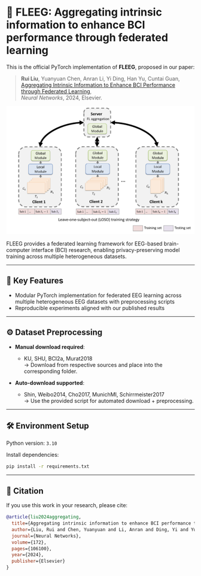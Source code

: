 # 🧠 FLEEG: Aggregating intrinsic information to enhance BCI performance through federated learning

This is the official PyTorch implementation of **FLEEG**, proposed in our paper:

> **Rui Liu**, Yuanyuan Chen, Anran Li, Yi Ding, Han Yu, Cuntai Guan,  
> [Aggregating Intrinsic Information to Enhance BCI Performance through Federated Learning](https://www.sciencedirect.com/science/article/pii/S0893608024000145),  
> *Neural Networks*, 2024, Elsevier.

<p align="center">
  <img src="FLEEG_structure.png" width="800" alt="FLEEG architecture">
</p>

FLEEG provides a federated learning framework for EEG-based brain-computer interface (BCI) research, enabling privacy-preserving model training across multiple heterogeneous datasets.

---

## 🚀 Key Features

- Modular PyTorch implementation for federated EEG learning across multiple heterogeneous EEG datasets with preprocessing scripts
- Reproducible experiments aligned with our published results

---

## ⚙️ Dataset Preprocessing

- **Manual download required**:
  - KU, SHU, BCI2a, Murat2018  
    → Download from respective sources and place into the corresponding folder.

- **Auto-download supported**:
  - Shin, Weibo2014, Cho2017, MunichMI, Schirrmeister2017  
    → Use the provided script for automated download + preprocessing.

---

## 🛠️ Environment Setup

Python version: `3.10`

Install dependencies:

```bash
pip install -r requirements.txt
```
---

## 📖 Citation

If you use this work in your research, please cite:

```bibtex
@article{liu2024aggregating,
  title={Aggregating intrinsic information to enhance BCI performance through federated learning},
  author={Liu, Rui and Chen, Yuanyuan and Li, Anran and Ding, Yi and Yu, Han and Guan, Cuntai},
  journal={Neural Networks},
  volume={172},
  pages={106100},
  year={2024},
  publisher={Elsevier}
}
```

